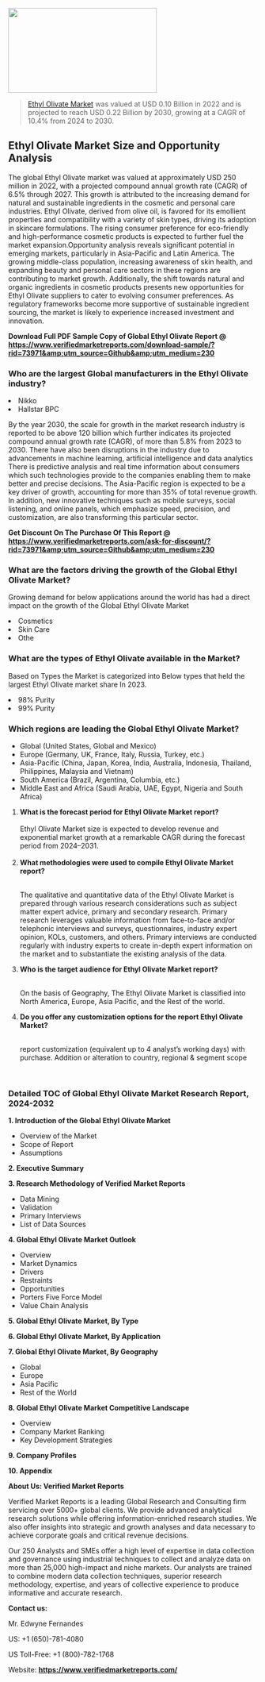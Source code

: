 <img src="https://ffe5etoiles.com/wp-content/uploads/2024/12/MST1-300x171.png" alt="" width="300" height="171" class="alignnone size-medium wp-image-20088" /><blockquote><p><p><a href="https://www.verifiedmarketreports.com/download-sample/?rid=73971&utm_source=Github&utm_medium=230" target="_blank">Ethyl Olivate Market</a> was valued at USD 0.10 Billion in 2022 and is projected to reach USD 0.22 Billion by 2030, growing at a CAGR of 10.4% from 2024 to 2030.</p></blockquote><p><h2>Ethyl Olivate Market Size and Opportunity Analysis</h2>The global Ethyl Olivate market was valued at approximately USD 250 million in 2022, with a projected compound annual growth rate (CAGR) of 6.5% through 2027. This growth is attributed to the increasing demand for natural and sustainable ingredients in the cosmetic and personal care industries. Ethyl Olivate, derived from olive oil, is favored for its emollient properties and compatibility with a variety of skin types, driving its adoption in skincare formulations. The rising consumer preference for eco-friendly and high-performance cosmetic products is expected to further fuel the market expansion.Opportunity analysis reveals significant potential in emerging markets, particularly in Asia-Pacific and Latin America. The growing middle-class population, increasing awareness of skin health, and expanding beauty and personal care sectors in these regions are contributing to market growth. Additionally, the shift towards natural and organic ingredients in cosmetic products presents new opportunities for Ethyl Olivate suppliers to cater to evolving consumer preferences. As regulatory frameworks become more supportive of sustainable ingredient sourcing, the market is likely to experience increased investment and innovation.</p><p class=""><strong>Download Full PDF Sample Copy of Global Ethyl Olivate Report @ <a href="https://www.verifiedmarketreports.com/download-sample/?rid=73971&amp;utm_source=Github&amp;utm_medium=230" target="_blank">https://www.verifiedmarketreports.com/download-sample/?rid=73971&amp;utm_source=Github&amp;utm_medium=230</a></strong></p><h3 id="" class="">Who are the largest Global manufacturers in the Ethyl Olivate industry?</h3><p><li>Nikko</li><li> Hallstar BPC</li></p><div class=""><div class="" dir="" data-message-author-role="" data-message-id="" data-message-model-slug=""><div class=""><div class=""><div class=""><div class="" dir="" data-message-author-role="" data-message-id="" data-message-model-slug=""><div class=""><div class=""><p>By the year 2030, the scale for growth in the market research industry is reported to be above 120 billion which further indicates its projected compound annual growth rate (CAGR), of more than 5.8% from 2023 to 2030. There have also been disruptions in the industry due to advancements in machine learning, artificial intelligence and data analytics There is predictive analysis and real time information about consumers which such technologies provide to the companies enabling them to make better and precise decisions. The Asia-Pacific region is expected to be a key driver of growth, accounting for more than 35% of total revenue growth. In addition, new innovative techniques such as mobile surveys, social listening, and online panels, which emphasize speed, precision, and customization, are also transforming this particular sector.</p><p><strong>Get Discount On The Purchase Of This Report @&nbsp; <a href="https://www.verifiedmarketreports.com/ask-for-discount/?rid=73971&amp;utm_source=Github&amp;utm_medium=230" target="_blank">https://www.verifiedmarketreports.com/ask-for-discount/?rid=73971&amp;utm_source=Github&amp;utm_medium=230</a></strong></p></div></div></div></div></div></div></div></div><h3 id="" class="">What are the factors driving the growth of the Global Ethyl Olivate Market?</h3><p id="" class="">Growing demand for below applications around the world has had a direct impact on the growth of the Global Ethyl Olivate Market</p><p id="" class=""><li>Cosmetics</li><li> Skin Care</li><li> Othe</li></p><h3 id="" class="">What are the types of Ethyl Olivate available in the Market?</h3><p id="" class="">Based on Types the Market is categorized into Below types that held the largest Ethyl Olivate market share In 2023.</p><p id="" class=""><li>98% Purity</li><li> 99% Purity</li></p><h3 id="" class="">Which regions are leading the Global Ethyl Olivate Market?</h3><ul><li>Global (United States, Global and Mexico)</li><li>Europe (Germany, UK, France, Italy, Russia, Turkey, etc.)</li><li>Asia-Pacific (China, Japan, Korea, India, Australia, Indonesia, Thailand, Philippines, Malaysia and Vietnam)</li><li>South America (Brazil, Argentina, Columbia, etc.)</li><li>Middle East and Africa (Saudi Arabia, UAE, Egypt, Nigeria and South Africa)</li></ul><p><ol><li><strong>What is the forecast period for Ethyl Olivate Market report?<br /></strong><br /><span data-sheets-root="1" data-sheets-value="{&quot;1&quot;:2,&quot;2&quot;:&quot;XXXX size is expected to develop revenue and exponential market growth at a remarkable CAGR during the forecast period from 2024&ndash;2030.&quot;}" data-sheets-userformat="{&quot;2&quot;:12674,&quot;4&quot;:{&quot;1&quot;:2,&quot;2&quot;:16776960},&quot;10&quot;:2,&quot;11&quot;:0,&quot;15&quot;:&quot;Arial&quot;,&quot;16&quot;:12}">Ethyl Olivate Market size is expected to develop revenue and exponential market growth at a remarkable CAGR during the forecast period from 2024&ndash;2031.</span><br /><br /></li><li><strong>What methodologies were used to compile Ethyl Olivate Market report?<br /><br /></strong><p>The qualitative and quantitative data of the&nbsp;Ethyl Olivate Market is prepared through various research considerations such as subject matter expert advice, primary and secondary research. Primary research leverages valuable information from face-to-face and/or telephonic interviews and surveys, questionnaires, industry expert opinion, KOLs, customers, and others. Primary interviews are conducted regularly with industry experts to create in-depth expert information on the market and to substantiate the existing analysis of the data.&nbsp;</p></li><li><strong>Who is the target audience for Ethyl Olivate Market report?<br /><br /></strong><p>On the basis of Geography, The&nbsp;Ethyl Olivate Market is classified into North America, Europe, Asia Pacific, and the Rest of the world.</p></li><li><strong>Do you offer any customization options for the report Ethyl Olivate Market?<br /><br /></strong><p>report customization (equivalent up to 4 analyst&rsquo;s working days) with purchase. Addition or alteration to country, regional &amp; segment scope</p><p>&nbsp;</p></li></ol></p><h3 id="" class="">Detailed TOC of Global Ethyl Olivate Market Research Report, 2024-2032</h3><p id="" class=""><strong>1. Introduction of the Global Ethyl Olivate Market</strong></p><ul><li>Overview of the Market</li><li>Scope of Report</li><li>Assumptions</li></ul><p id="" class=""><strong>2. Executive Summary</strong></p><p id="" class=""><strong>3. Research Methodology of&nbsp;Verified Market Reports</strong></p><ul><li>Data Mining</li><li>Validation</li><li>Primary Interviews</li><li>List of Data Sources</li></ul><p id="" class=""><strong>4. Global Ethyl Olivate Market Outlook</strong></p><ul><li>Overview</li><li>Market Dynamics</li><li>Drivers</li><li>Restraints</li><li>Opportunities</li><li>Porters Five Force Model</li><li>Value Chain Analysis</li></ul><p id="" class=""><strong>5. Global Ethyl Olivate Market, By&nbsp;Type</strong></p><p id="" class=""><strong>6. Global Ethyl Olivate Market, By Application</strong></p><p id="" class=""><strong>7. Global Ethyl Olivate Market, By Geography</strong></p><ul><li>Global</li><li>Europe</li><li>Asia Pacific</li><li>Rest of the World</li></ul><p id="" class=""><strong>8. Global Ethyl Olivate Market Competitive Landscape</strong></p><ul><li>Overview</li><li>Company Market Ranking</li><li>Key Development Strategies</li></ul><p id="" class=""><strong>9. Company Profiles</strong></p><p id="" class=""><strong>10. Appendix</strong></p><p id="" class=""><strong>About Us: Verified Market Reports</strong></p><p id="" class="">Verified Market Reports is a leading Global Research and Consulting firm servicing over 5000+ global clients. We provide advanced analytical research solutions while offering information-enriched research studies. We also offer insights into strategic and growth analyses and data necessary to achieve corporate goals and critical revenue decisions.</p><p id="" class="">Our 250 Analysts and SMEs offer a high level of expertise in data collection and governance using industrial techniques to collect and analyze data on more than 25,000 high-impact and niche markets. Our analysts are trained to combine modern data collection techniques, superior research methodology, expertise, and years of collective experience to produce informative and accurate research.</p><p id="" class=""><strong>Contact us:</strong></p><p id="" class="">Mr. Edwyne Fernandes</p><p id="" class="">US: +1 (650)-781-4080</p><p id="" class="">US Toll-Free: +1 (800)-782-1768</p><p id="" class="">Website: <a target="" data-test-app-aware-link=""><strong>https://www.verifiedmarketreports.com/</strong></a></p>
